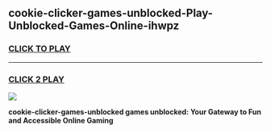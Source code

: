 
## cookie-clicker-games-unblocked-Play-Unblocked-Games-Online-ihwpz
<h3>
<a href="https://premium76.site?title=cookie-clicker-games-unblocked&ref=24A">CLICK TO PLAY</a></h3>
<hr>

<h3>
<a href="https://premium76.site?title=cookie-clicker-games-unblocked&ref=24A">CLICK 2 PLAY</a>
  
</h3>

<a href="https://premium76.site?title=cookie-clicker-games-unblocked&ref=24A"><img src="https://clearcache.store/games.png"></a>


**cookie-clicker-games-unblocked games unblocked: Your Gateway to Fun and Accessible Online Gaming**
